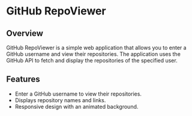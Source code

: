 # GitHub RepoViewer

## Overview

GitHub RepoViewer is a simple web application that allows you to enter a GitHub username and view their repositories. The application uses the GitHub API to fetch and display the repositories of the specified user.

## Features

- Enter a GitHub username to view their repositories.
- Displays repository names and links.
- Responsive design with an animated background.
